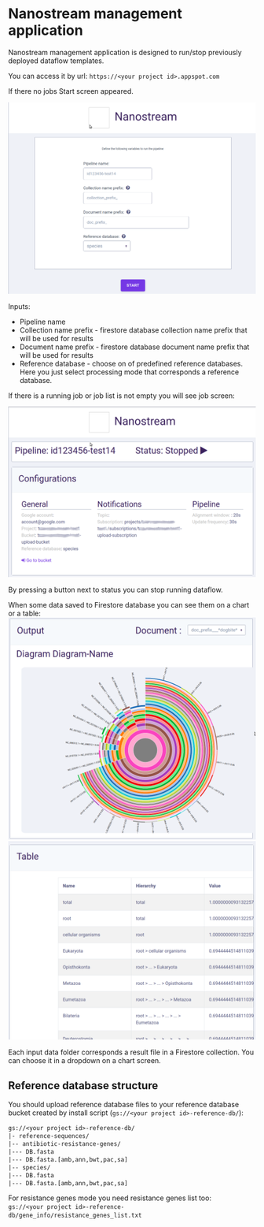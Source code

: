 # Nanostream management application

Nanostream management application is designed to run/stop previously deployed dataflow templates.

You can access it by url: `https://<your project id>.appspot.com`

If there no jobs Start screen appeared.

![Start screen](doc/start_screen.png) 

Inputs:
- Pipeline name
- Collection name prefix - firestore database collection name prefix that will be used for results
- Document name prefix - firestore database document name prefix that will be used for results
- Reference database - choose on of predefined reference databases.
Here you just select processing mode that corresponds a reference database.


If there is a running job or job list is not empty you will see job screen:

![Job screen](doc/job_sreen.png)

By pressing a button next to status you can stop running dataflow.


When some data saved to Firestore database you can see them on a chart or a table:
![Chart](doc/chart.png)
![Table](doc/table.png)

Each input data folder corresponds a result file in a Firestore collection. You can choose it in a dropdown on a chart screen.   


## Reference database structure
You should upload reference database files to your reference database bucket created by install script (`gs://<your project id>-reference-db/`): 

```
gs://<your project id>-reference-db/
|- reference-sequences/
|-- antibiotic-resistance-genes/
|--- DB.fasta
|--- DB.fasta.[amb,ann,bwt,pac,sa]
|-- species/
|--- DB.fasta
|--- DB.fasta.[amb,ann,bwt,pac,sa]
```
For resistance genes mode you need resistance genes list too:  
```gs://<your project id>-reference-db/gene_info/resistance_genes_list.txt```
 
